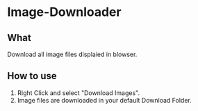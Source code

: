 # Image-Downloader

## What
Download all image files displaied in blowser.

## How to use
1. Right Click and select "Download Images".
1. Image files are downloaded in your default Download Folder.
